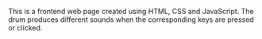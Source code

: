 This is a frontend web page created using HTML, CSS and JavaScript. The drum produces different sounds when the corresponding keys are pressed or clicked.
